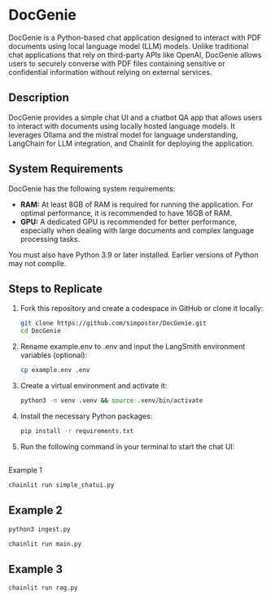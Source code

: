 # DocGenie

DocGenie is a Python-based chat application designed to interact with PDF documents using local language model (LLM) models. Unlike traditional chat applications that rely on third-party APIs like OpenAI, DocGenie allows users to securely converse with PDF files containing sensitive or confidential information without relying on external services.

## Description

DocGenie provides a simple chat UI and a chatbot QA app that allows users to interact with documents using locally hosted language models. It leverages Ollama and the mistral model for language understanding, LangChain for LLM integration, and Chainlit for deploying the application.

## System Requirements

DocGenie has the following system requirements:

- **RAM:** At least 8GB of RAM is required for running the application. For optimal performance, it is recommended to have 16GB of RAM.
- **GPU:** A dedicated GPU is recommended for better performance, especially when dealing with large documents and complex language processing tasks.

You must also have Python 3.9 or later installed. Earlier versions of Python may not compile.

## Steps to Replicate

1. Fork this repository and create a codespace in GitHub or clone it locally:

    ```bash
    git clone https://github.com/simpostor/DocGenie.git
    cd DocGenie
    ```

2. Rename example.env to .env and input the LangSmith environment variables (optional):

    ```bash
    cp example.env .env
    ```

3. Create a virtual environment and activate it:

    ```bash
    python3 -m venv .venv && source .venv/bin/activate
    ```

4. Install the necessary Python packages:

    ```bash
    pip install -r requirements.txt
    ```

5. Run the following command in your terminal to start the chat UI:
##
Example 1
   ```bash
   chainlit run simple_chatui.py
   ```
## Example 2
   ```bash
   python3 ingest.py
   ```
   ```bash
   chainlit run main.py
   ```
## Example 3
   ```bash
   chainlit run rag.py
   ```

